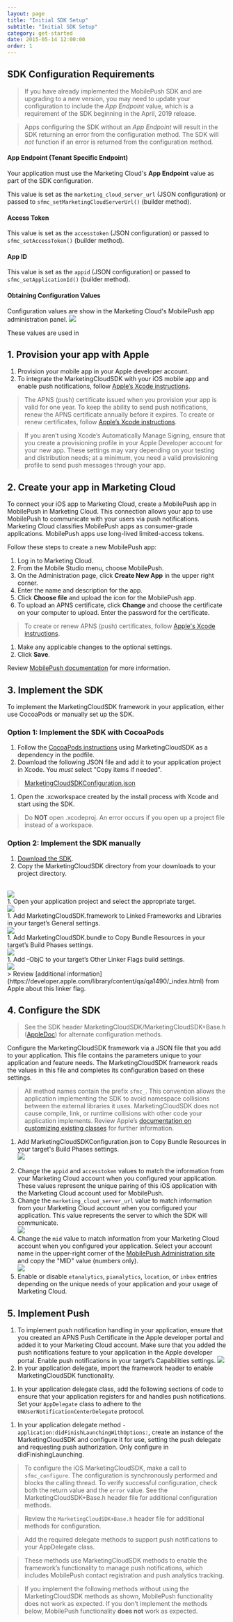 ```yaml
---
layout: page
title: "Initial SDK Setup"
subtitle: "Initial SDK Setup"
category: get-started
date: 2015-05-14 12:00:00
order: 1
---
```

## SDK Configuration Requirements <a name="configuration_requirements"></a>
> If you have already implemented the MobilePush SDK and are upgrading to a new version, you may need to update your configuration to include the *App Endpoint* value, which is a requirement of the SDK beginning in the April, 2019 release.

> Apps configuring the SDK without an *App Endpoint* will result in the SDK returning an error from the configuration method. The SDK will _not_ function if an error is returned from the configuration method.

#### App Endpoint (Tenant Specific Endpoint)
Your application must use the Marketing Cloud's **App Endpoint** value as part of the SDK configuration.

This value is set as the `marketing_cloud_server_url` (JSON configuration) or passed to `sfmc_setMarketingCloudServerUrl()` (builder method).

#### Access Token

This value is set as the `accesstoken` (JSON configuration) or passed to `sfmc_setAccessToken()` (builder method).

#### App ID

This value is set as the `appid` (JSON configuration) or passed to `sfmc_setApplicationId()` (builder method).

#### Obtaining Configuration Values

Configuration values are show in the Marketing Cloud's MobilePush app administration panel.
<img class="img-responsive" src="{{ site.baseurl }}/assets/setupConfigValues.png" /><br/>

These values are used in 

## 1. Provision your app with Apple

1. Provision your mobile app in your Apple developer account.
2. To integrate the MarketingCloudSDK with your iOS mobile app and enable push notifications, follow [Apple’s Xcode instructions](http://help.apple.com/xcode/mac/current/#/devdfd3d04a1).

> The APNS (push) certificate issued when you provision your app is valid for one year. To keep the ability to send push notifications, renew the APNS certificate annually before it expires. To create or renew certificates, follow [Apple’s Xcode instructions](http://help.apple.com/xcode/mac/current/#/dev11b059073?sub=dev2178d70ae).

> If you aren’t using Xcode’s Automatically Manage Signing, ensure that you create a provisioning profile in your Apple Developer account for your new app. These settings may vary depending on your testing and distribution needs; at a minimum, you need a valid provisioning profile to send push messages through your app.

## 2. Create your app in Marketing Cloud

To connect your iOS app to Marketing Cloud, create a MobilePush app in MobilePush in Marketing Cloud. This connection allows your app to use MobilePush to communicate with your users via push notifications. Marketing Cloud classifies MobilePush apps as consumer-grade applications. MobilePush apps use long-lived limited-access tokens.

Follow these steps to create a new MobilePush app:
1. Log in to Marketing Cloud.
1. From the Mobile Studio menu, choose MobilePush.
1. On the Administration page, click **Create New App** in the upper right corner.
1. Enter the name and description for the app.
1. Click **Choose file** and upload the icon for the MobilePush app.
1. To upload an APNS certificate, click **Change** and choose the certificate on your computer to upload. Enter the password for the certificate.
  > To create or renew APNS (push) certificates, follow [Apple's Xcode instructions](http://help.apple.com/xcode/mac/current/#/dev11b059073).

1. Make any applicable changes to the optional settings.
1. Click **Save**.

Review [MobilePush documentation](https://help.salesforce.com/articleView?id=mc_mp_provisioning_info.htm&type=5) for more information.

## 3. Implement the SDK

To implement the MarketingCloudSDK framework in your application, either use CocoaPods or manually set up the SDK.

### Option 1: Implement the SDK with CocoaPods

1. Follow the [CocoaPods instructions](https://guides.cocoapods.org/using/using-cocoapods.html) using MarketingCloudSDK as a dependency in the podfile.
1. Download the following JSON file and add it to your application project in Xcode.  You *must* select "Copy items if needed".
  ><a href="/assets/MarketingCloudSDKConfiguration.json" download>MarketingCloudSDKConfiguration.json</a>
1. Open the .xcworkspace created by the install process with Xcode and start using the SDK.
  > Do **NOT** open .xcodeproj. An error occurs if you open up a project file instead of a workspace.

### Option 2: Implement the SDK manually

1. [Download the SDK](https://github.com/salesforce-marketingcloud/MarketingCloudSDK-iOS).
1. Copy the MarketingCloudSDK directory from your downloads to your project directory.
<br/>
<img class="img-responsive" src="{{ site.baseurl }}/assets/SDKConfigure1.png" /><br/>
1. Open your application project and select the appropriate target.
<br/>
<img class="img-responsive" src="{{ site.baseurl }}/assets/SDKConfigure2.png" /><br/>
1. Add MarketingCloudSDK.framework to Linked Frameworks and Libraries in your target’s General settings.
<br/>
<img class="img-responsive" src="{{ site.baseurl }}/assets/SDKConfigure3.png" /><br/>
1. Add MarketingCloudSDK.bundle to Copy Bundle Resources in your target’s Build Phases settings.
<br/>
<img class="img-responsive" src="{{ site.baseurl }}/assets/SDKConfigure4.png" /><br/>
1. Add -ObjC to your target’s Other Linker Flags build settings.
<br/>
<img class="img-responsive" src="{{ site.baseurl }}/assets/SDKConfigure5.png" /><br/>
  > Review [additional information](https://developer.apple.com/library/content/qa/qa1490/_index.html) from Apple about this linker flag.

## 4. Configure the SDK

> See the SDK header MarketingCloudSDK/MarketingCloudSDK+Base.h ([AppleDoc](https://salesforce-marketingcloud.github.io/MarketingCloudSDK-iOS/appledoc/Classes/MarketingCloudSDK.html)) for alternate configuration methods.

Configure the MarketingCloudSDK framework via a JSON file that you add to your application. This file contains the parameters unique to your application and feature needs. The MarketingCloudSDK framework reads the values in this file and completes its configuration based on these settings.

> All method names contain the prefix `sfmc_`. This convention allows the application implementing the SDK to avoid namespace collisions between the external libraries it uses. MarketingCloudSDK does not cause compile, link, or runtime collisions with other code your application implements. Review Apple’s [documentation on customizing existing classes](https://developer.apple.com/library/content/documentation/Cocoa/Conceptual/ProgrammingWithObjectiveC/CustomizingExistingClasses/CustomizingExistingClasses.html#//apple_ref/doc/uid/TP40011210-CH6-SW4) for further information.

1. Add MarketingCloudSDKConfiguration.json to Copy Bundle Resources in your target's Build Phases settings.<br/><img class="img-responsive" src="{{ site.baseurl }}/assets/SDKConfigure6.png" /><br/>
<script src="https://gist.github.com/f7f01542bc24c2a5cfce1a12a8b4e18d.js"></script>
2. Change the `appid` and `accesstoken` values to match the information from your Marketing Cloud account when you configured your application. These values represent the unique pairing of this iOS application with the Marketing Cloud account used for MobilePush.
3. Change the `marketing_cloud_server_url` value to match information from your Marketing Cloud account when you configured your application. This value represents the server to which the SDK will communicate.<br/><img class="img-responsive" src="{{ site.baseurl }}/assets/setupConfigValues.png" /><br/>
4. Change the `mid` value to match information from your Marketing Cloud account when you configured your application. Select your account name in the upper-right corner of the [MobilePush Administration site](https://mc.exacttarget.com/cloud/#app/MobilePush/MobilePush/) and copy the "MID" value (numbers only).<br/><img class="img-responsive" src="{{ site.baseurl }}/assets/setupMidValues.png" /><br/>
1. Enable or disable `etanalytics`, `pianalytics`, `location`, or `inbox` entries depending on the unique needs of your application and your usage of Marketing Cloud.


## 5. Implement Push


1. To implement push notification handling in your application, ensure that you created an APNS Push Certificate in the Apple developer portal and added it to your Marketing Cloud account. Make sure that you added the push notifications feature to your application in the Apple developer portal. Enable push notifications in your target’s Capabilities settings.
<img class="img-responsive" src="{{ site.baseurl }}/assets/SDKConfigure8.png" /><br/>
1. In your application delegate, import the framework header to enable MarketingCloudSDK functionality.
<script src="https://gist.github.com/1fd881bd6bd0b81fc53fac4763d758ba.js"></script>
<script src="https://gist.github.com/e98010d99755e03fa470b7f6bea2522e.js"></script>
1. In your application delegate class, add the following sections of code to ensure that your application registers for and handles push notifications. Set your `AppDelegate` class to adhere to the `UNUserNotificationCenterDelegate` protocol.
<script src="https://gist.github.com/de3ba047a63c27ec8d88fc8e6eaa4f5d.js"></script>
<script src="https://gist.github.com/88c8b6247e1e1cdce48a19dc0c19e304.js"></script>
1. In your application delegate method `-application:didFinishLaunchingWithOptions:`, create an instance of the MarketingCloudSDK and configure it for use, setting the push delegate and requesting push authorization. Only configure in didFinishingLaunching.
<script src="https://gist.github.com/sfmc-mobilepushsdk/9adf5dafa2ef98c9484aaa7a66d7668b.js"></script>
<script src="https://gist.github.com/sfmc-mobilepushsdk/5aabbd1337fab819109e427460e26ec7.js"></script>

  > To configure the iOS MarketingCloudSDK, make a call to `sfmc_configure`. The configuration is synchronously performed and blocks the calling thread. To verify successful configuration, check both the return value and the `error` value. See the MarketingCloudSDK+Base.h header file for additional configuration methods.

  > Review the `MarketingCloudSDK+Base.h` header file for additional methods for configuration.

  > Add the required delegate methods to support push notifications to your AppDelegate class.

  > These methods use MarketingCloudSDK methods to enable the framework’s functionality to manage push notifications, which includes MobilePush contact registration and push analytics tracking.

  > If you implement the following methods without using the MarketingCloudSDK methods as shown, MobilePush functionality does not work as expected. If you don’t implement the methods below, MobilePush functionality **does not** work as expected.

  <script src="https://gist.github.com/948f26f2acf00add2655885e3ec5d1aa.js"></script>
  <script src="https://gist.github.com/14a82bd3208be864e0ace803e7d6632f.js"></script>
